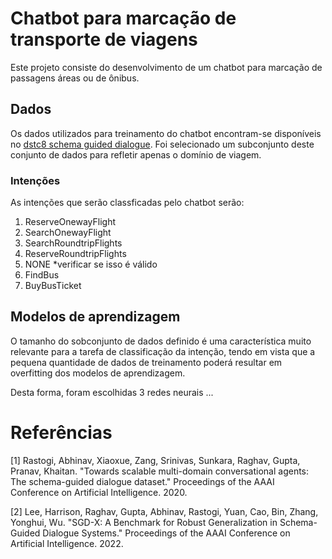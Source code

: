 # Chatbot para marcação de transporte de viagens

Este projeto consiste do desenvolvimento de um chatbot para marcação de passagens áreas ou de ônibus.

## Dados
Os dados utilizados para treinamento do chatbot encontram-se disponíveis no [dstc8 schema guided dialogue](https://github.com/google-research-datasets/dstc8-schema-guided-dialogue). Foi selecionado um subconjunto deste conjunto de dados para refletir apenas o domínio de viagem.

### Intenções
As intenções que serão classficadas pelo chatbot serão: </br>
1.  ReserveOnewayFlight
2. SearchOnewayFlight
3. SearchRoundtripFlights
4. ReserveRoundtripFlights
5. NONE *verificar se isso é válido
6. FindBus
7. BuyBusTicket


## Modelos de aprendizagem
O tamanho do sobconjunto de dados definido é uma característica muito relevante para a tarefa de classificação da intenção, tendo em vista que a pequena quantidade de dados de treinamento poderá resultar em overfitting dos modelos de aprendizagem. </br>

Desta forma, foram escolhidas 3 redes neurais ... 

# Referências

[1] 
Rastogi, Abhinav, Xiaoxue, Zang, Srinivas, Sunkara, Raghav, Gupta, Pranav, Khaitan. "Towards scalable multi-domain conversational agents: The schema-guided dialogue dataset." Proceedings of the AAAI Conference on Artificial Intelligence. 2020.

[2] 
Lee, Harrison, Raghav, Gupta, Abhinav, Rastogi, Yuan, Cao, Bin, Zhang, Yonghui, Wu. "SGD-X: A Benchmark for Robust Generalization in Schema-Guided Dialogue Systems." Proceedings of the AAAI Conference on Artificial Intelligence. 2022.


